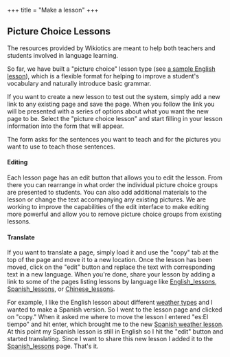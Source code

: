+++
title = "Make a lesson"
+++

## Picture Choice Lessons

The resources provided by Wikiotics are meant to help both teachers and
students involved in language learning.

So far, we have built a "picture choice" lesson type (see [a sample
English lesson](/en/Introduction)), which is a flexible format for
helping to improve a student's vocabulary and naturally introduce basic
grammar.

If you want to create a new lesson to test out the system, simply add a
new link to any existing page and save the page. When you follow the
link you will be presented with a series of options about what you want
the new page to be. Select the "picture choice lesson" and start filling
in your lesson information into the form that will appear.

The form asks for the sentences you want to teach and for the pictures
you want to use to teach those sentences.

#### Editing

Each lesson page has an edit button that allows you to edit the lesson.
From there you can rearrange in what order the individual picture choice
groups are presented to students. You can also add additional materials
to the lesson or change the text accompanying any existing pictures. We
are working to improve the capabilities of the edit interface to make
editing more powerful and allow you to remove picture choice groups from
existing lessons.

#### Translate

If you want to translate a page, simply load it and use the "copy" tab
at the top of the page and move it to a new location. Once the lesson
has been moved, click on the "edit" button and replace the text with
corresponding text in a new language. When you're done, share your
lesson by adding a link to some of the pages listing lessons by language
like [English\_lessons](/en/English_lessons),
[Spanish\_lessons](/en/Spanish_lessons), or
[Chinese\_lessons](/en/Chinese_lessons).

For example, I like the English lesson about different [weather
types](http://alpha.wikiotics.org/wiki/English_lesson_-_Weather) and I
wanted to make a Spanish version. So I went to the lesson page and
clicked on "copy." When it asked me where to move the lesson I entered
"es:El tiempo" and hit enter, which brought me to the new [Spanish
weather lesson](/es/El_tiempo). At this point my Spanish lesson is still
in English so I hit the "edit" button and started translating. Since I
want to share this new lesson I added it to the
[Spanish\_lessons](/en/Spanish_lessons) page. That's it.
